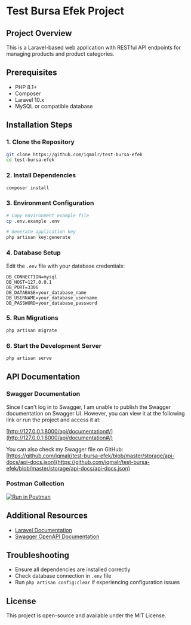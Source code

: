 # Test Bursa Efek Project

## Project Overview

This is a Laravel-based web application with RESTful API endpoints for managing products and product categories.

## Prerequisites

-   PHP 8.1+
-   Composer
-   Laravel 10.x
-   MySQL or compatible database

## Installation Steps

### 1. Clone the Repository

```bash
git clone https://github.com/iqmalr/test-bursa-efek
cd test-bursa-efek
```

### 2. Install Dependencies

```bash
composer install
```

### 3. Environment Configuration

```bash
# Copy environment example file
cp .env.example .env

# Generate application key
php artisan key:generate
```

### 4. Database Setup

Edit the `.env` file with your database credentials:

```
DB_CONNECTION=mysql
DB_HOST=127.0.0.1
DB_PORT=3306
DB_DATABASE=your_database_name
DB_USERNAME=your_database_username
DB_PASSWORD=your_database_password
```

### 5. Run Migrations

```bash
php artisan migrate
```

### 6. Start the Development Server

```bash
php artisan serve
```

## API Documentation

### Swagger Documentation

Since I can't log in to Swagger, I am unable to publish the Swagger documentation on Swagger UI. However, you can view it at the following link or run the project and access it at:

[http://127.0.0.1:8000/api/documentation#/](http://127.0.0.1:8000/api/documentation#/)

You can also check my Swagger file on GitHub:
[https://github.com/iqmalr/test-bursa-efek/blob/master/storage/api-docs/api-docs.json](https://github.com/iqmalr/test-bursa-efek/blob/master/storage/api-docs/api-docs.json)

### Postman Collection

[![Run in Postman](https://run.pstmn.io/button.svg)](https://documenter.getpostman.com/view/16586484/2sAYkKKJbB#intro)

## Additional Resources

-   [Laravel Documentation](https://laravel.com/docs)
-   [Swagger OpenAPI Documentation](https://swagger.io/docs/specification/about/)

## Troubleshooting

-   Ensure all dependencies are installed correctly
-   Check database connection in `.env` file
-   Run `php artisan config:clear` if experiencing configuration issues

## License

This project is open-source and available under the MIT License.
